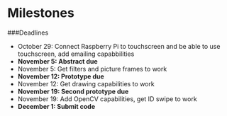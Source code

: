 # Milestones

###Deadlines

- October 29: Connect Raspberry Pi to touchscreen and be able to use touchscreen, add emailing capabbilities
- **November 5: Abstract due**
- November 5: Get filters and picture frames to work
- **November 12: Prototype due**
- November 12: Get drawing capabilities to work
- **November 19: Second prototype due**
- November 19: Add OpenCV capabilities, get ID swipe to work
- **December 1: Submit code**




